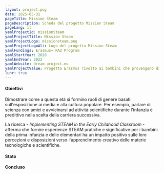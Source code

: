 ```yaml
---
layout: project.pug
date: 2025-05-31
pageTitle: Mission Steam
pageDescription: Scheda del progetto Mission Steam
pageLang: it
yamlProjectId: missionSteam
yamlProjectTitle: Mission Steam
yamlProjectLogo: missionsteam.png
yamlProjectLogoAlt: Logo del progetto Mission Steam
yamlFundings: Erasmus+ KA2 Program
yamlStartYear: 2020
yamlEndYear: 2022
yamlWebsite: dream-project.eu
yamlProjectValue: Progetto Erasmus rivolto ai bambini che provengono da un contesto di minoranza etnica  di età compresa tra i 6 e I 12 anni. Questo progetto consente loro di seguire i percorsi STEAM a partire dalla scuola primaria. 
lunr: true
---
```


#### Obiettivi

Dimostrare come a questa età si formino ruoli di genere basati sull'esposizione ai media e alla cultura popolare. Per esempio, parlare di scienza con amici e avvicinarsi ad attività scientifiche durante l'infanzia è predittivo nella scelta della carriera successiva. 

La ricerca - *Implementing STEAM in the Early Childhood Classroom* - afferma che fornire esperienze STEAM pratiche e significative per i bambini della prima infanzia e delle elementari ha un impatto positivo sulle loro percezioni e disposizioni verso l'apprendimento creativo delle materie tecnologiche e scientifiche.

#### Stato

**Concluso**